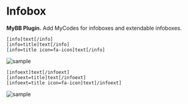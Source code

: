 # Infobox
**MyBB Plugin.**
Add MyCodes for infoboxes and extendable infoboxes.
```
[info]text[/info]
[info=title]text[/info]
[info=title icon=fa-icon]text[/info]
```
![sample](https://i.imgur.com/uQAYguM.png)

```
[infoext]text[/infoext]
[infoext=title]text[/infoext]
[infoext=title icon=fa-icon]text[/infoext]
```
![sample](https://i.imgur.com/aDsV7ZK.png)
